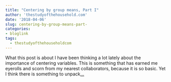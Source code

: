 ```yaml
---
title: "Centering by group means, Part I"
author: 'thestudyofthehousehold.com'
date: '2018-04-06'
slug: centering-by-group-means-part-
categories:
- bloglink
tags:
  - thestudyofthehouseholdcom
---
```


What this post is about I have been thinking a lot lately about the importance of centering variables. This is something that has earned me eyerolls and scorn from my nearest collaborators, because it is so basic. Yet I think there is something to unpack[... <i class="fas fa-external-link-alt"></i>](http://thestudyofthehousehold.com/2018/04/06/2018-04-06-group-mean-variables/)

